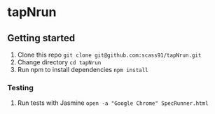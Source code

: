 # tapNrun

## Getting started

1. Clone this repo `git clone git@github.com:scass91/tapNrun.git`
2. Change directory `cd tapNrun`
3. Run npm to install dependencies `npm install`

### Testing

1. Run tests with Jasmine `open -a "Google Chrome" SpecRunner.html`
